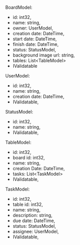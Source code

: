 BoardModel:
- id: int32,
- name: string,
- owner: UserModel,
- creation date: DateTime,
- start date: DateTime,
- finish date: DateTime,
- status: StatusModel,
- background image url: string,
- tables: List\<TableModel>
- IValidatable

UserModel:
- id: int32,
- name: string,
- creation date: DateTime,
- IValidatable,

StatusModel:
- id: int32,
- name: string,
- IValidatable,

TableModel:
- id: int32,
- board id: int32,
- name: string,
- creation Date: DateTime,
- tasks: List\<TaskModel>
- IValidatable,

TaskModel:
- id: int32,
- table id: int32,
- name: string,
- description: string,
- due date: DateTime,
- status: StatusModel,
- assignee: UserModel,
- IValidatable,